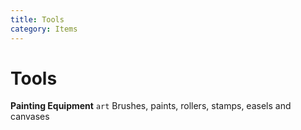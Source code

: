 ```yaml
---
title: Tools
category: Items
---
```


# Tools

**Painting Equipment**
`art`
Brushes, paints, rollers, stamps, easels and canvases
